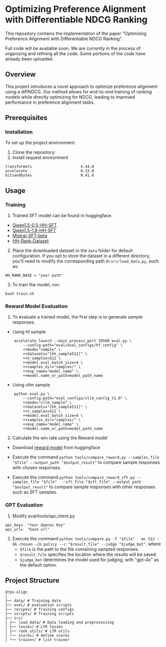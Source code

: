 
# Optimizing Preference Alignment with Differentiable NDCG Ranking

This repository contains the implementation of the paper "Optimizing Preference Alignment with Differentiable NDCG Ranking".

Full code will be available soon. We are currently in the process of organizing and refining all the code. Some portions of the code have already been uploaded.


## Overview

This project introduces a novel approach to optimize preference alignment using a diffNDCG. Our method allows for end-to-end training of ranking models while directly optimizing for NDCG, leading to improved performance in preference alignment tasks.

## Prerequisites
### Installation 

To set up the project environment:

1. Clone the repository:
2. Install request environment
```
transformers                      4.44.0
accelerate                        0.33.0
bitsandbytes                      0.41.0
```


## Usage

### Training

1. Trained SFT model can be found in huggingface.
- [Qwen1.5-0.5-HH-SFT](https://huggingface.co/kasoushu/qwen1.5-0.5-hh-sft)
- [Qwen1.5-1.8-HH-SFT](https://huggingface.co/kasoushu/qwen1.5-1.8-hh-sft)
- [Mistral-SFT-beta](https://huggingface.co/HuggingFaceH4/mistral-7b-sft-beta)
- [HH-Rank-Dataset](https://huggingface.co/datasets/kasoushu/hh-rank-dataset)

2. Place the downloaded dataset in the `data` folder for default configuration. If you opt to store the dataset in a different directory, you'll need to modify the corresponding path in `src/load_data.py`, such as:
```
HH_RANK_BASE = "your path"
```


3. To train the model, run:
```
bash train.sh
```
<!-- other trained model can be found as follows: -->


### Reward Model Evaluation

1. To evaluate a trained model, the first step is to generate sample responses.

- Using hf sample
```
    accelerate launch --main_process_port 29500 eval.py \
        --config-path="eval/eval_configs/hf_config" \
        ++mode="sample" \
        ++datasets="[hh_sample512]" \
        ++n_samples=512 \
        ++model.eval_batch_size=4 \
        ++samples_dir="samples/" \
        ++exp_name="model_name" \
        ++model.name_or_path=model_path_name
```

- Using vllm sample
```
    python eval.py \
        --config-path="eval_configs/vllm_config_t1.0" \
        ++mode="vllm_sample" \
        ++datasets="[hh_sample512]" \
        ++n_samples=512 \
        ++model.eval_batch_size=4 \
        ++samples_dir="samples/" \
        ++exp_name="model_name" \
        ++model.name_or_path=model_path_name
```

2. Calculate the win rate using the Reward model

- Download [reward model](https://huggingface.co/OpenAssistant/reward-model-deberta-v3-large-v2) from huggingface

- Execute the command `python tools/compare_reward.py --samples_file "$file" --output_path "$output_result"` to compare sample responses with chosen responses.

- Execute the command `python tools/compare_reward_sft.py --samples_file "$file"  --sft_file "$sft_file" --output_path "$output_result"` to compare sample responses with other responses such as SFT samples.


### GPT Evaluation

1. Modify eval/tools/api_client.py
```
api_key=  "Your Openai Key"
api_url=  "base url"
```


2. Execute the command `python tools/compare.py -f "$file"  -mc 512 -bk chosen -ck policy --r "$result_file" --judge "$judge_bot"`. where 
    - `$file` is the path to the file containing sampled responses.
    - `$result_file` specifies the location where the results will be saved.
    - `$judge_bot` determines the model used for judging, with "gpt-4o" as the default option.

## Project Structure

```
drpo-align
│
├── data/ # Training data
├── eval/ # evaluation scripts
├── recipes/ # Training configs
├── scripts/ # Training scripts
├── src/
│ ├── load_data/ # Data loading and preprocessing
│ ├── losses/ # LTR losses
│ ├── rank_utils/ # LTR utils
│ └── scores/ # define scores
│ └── trainer/ # list trainer
```

